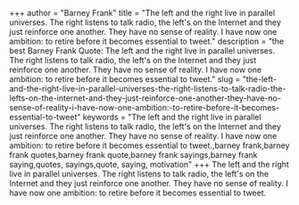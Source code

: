 +++
author = "Barney Frank"
title = "The left and the right live in parallel universes. The right listens to talk radio, the left's on the Internet and they just reinforce one another. They have no sense of reality. I have now one ambition: to retire before it becomes essential to tweet."
description = "the best Barney Frank Quote: The left and the right live in parallel universes. The right listens to talk radio, the left's on the Internet and they just reinforce one another. They have no sense of reality. I have now one ambition: to retire before it becomes essential to tweet."
slug = "the-left-and-the-right-live-in-parallel-universes-the-right-listens-to-talk-radio-the-lefts-on-the-internet-and-they-just-reinforce-one-another-they-have-no-sense-of-reality-i-have-now-one-ambition:-to-retire-before-it-becomes-essential-to-tweet"
keywords = "The left and the right live in parallel universes. The right listens to talk radio, the left's on the Internet and they just reinforce one another. They have no sense of reality. I have now one ambition: to retire before it becomes essential to tweet.,barney frank,barney frank quotes,barney frank quote,barney frank sayings,barney frank saying,quotes, sayings,quote, saying, motivation"
+++
The left and the right live in parallel universes. The right listens to talk radio, the left's on the Internet and they just reinforce one another. They have no sense of reality. I have now one ambition: to retire before it becomes essential to tweet.
